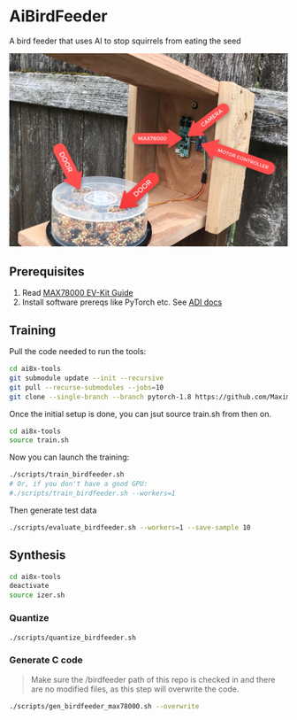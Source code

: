 # AiBirdFeeder

A bird feeder that uses AI to stop squirrels from eating the seed

![AI Birdfeeder With Annotations](annotated_birdfeeder.png)

## Prerequisites

1. Read [MAX78000 EV-Kit Guide](https://github.com/MaximIntegratedAI/MaximAI_Documentation/blob/master/MAX78000_Evaluation_Kit/README.md)
2. Install software prereqs like PyTorch etc. See [ADI docs](https://github.com/MaximIntegratedAI/ai8x-synthesis#prerequisites)

## Training

Pull the code needed to run the tools:

```bash
cd ai8x-tools
git submodule update --init --recursive
git pull --recurse-submodules --jobs=10
git clone --single-branch --branch pytorch-1.8 https://github.com/MaximIntegratedAI/distiller.git
```

Once the initial setup is done, you can jsut source train.sh from then on.

```bash
cd ai8x-tools
source train.sh
```

Now you can launch the training:

```bash
./scripts/train_birdfeeder.sh
# Or, if you don't have a good GPU:
#./scripts/train_birdfeeder.sh --workers=1
```

Then generate test data

```bash
./scripts/evaluate_birdfeeder.sh --workers=1 --save-sample 10
```

## Synthesis

```bash
cd ai8x-tools
deactivate
source izer.sh
```

### Quantize

```bash
./scripts/quantize_birdfeeder.sh
```

### Generate C code

> Make sure the /birdfeeder path of this repo is checked in and there are no modified files, as this step will overwrite the code.

```bash
./scripts/gen_birdfeeder_max78000.sh --overwrite
```
